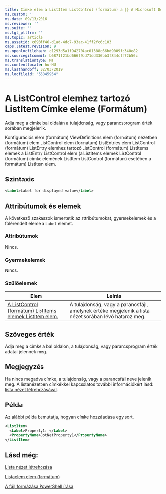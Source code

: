 ```yaml
---
title: Címke elem a ListItem ListControl (formátum) a |} A Microsoft Docs
ms.custom: ''
ms.date: 09/13/2016
ms.reviewer: ''
ms.suite: ''
ms.tgt_pltfrm: ''
ms.topic: article
ms.assetid: c693ff46-d1ad-4dc7-93ac-41ff2fc6c103
caps.latest.revision: 9
ms.openlocfilehash: c1293d5a1f942704ac01388c66bd9009fd340e82
ms.sourcegitcommit: b6871f21bd666f9cd71dd336bb3f844cf472b56c
ms.translationtype: MT
ms.contentlocale: hu-HU
ms.lasthandoff: 02/03/2019
ms.locfileid: "56845954"
---
```

# <a name="label-element-for-listitem-for-listcontrol-format"></a>A ListControl elemhez tartozó ListItem Címke eleme (Formátum)

Adja meg a címke bal oldalán a tulajdonság, vagy parancsprogram érték sorában megjelenik.

Konfigurációs elem (formátum) ViewDefinitions elem (formátum) nézetben (formátum) elem ListControl elem (formátum) ListEntries elem ListControl (formátum) ListEntry elemhez tartozó ListControl (formátum) ListItems elemek a ListEntry ListControl elem (a ListItems elemek ListControl (formátum) címke elemének ListItem ListControl (formátum) esetében a formátum) ListItem elem.

## <a name="syntax"></a>Szintaxis

```xml
<Label>Label for displayed value</Label>
```

## <a name="attributes-and-elements"></a>Attribútumok és elemek

A következő szakaszok ismertetik az attribútumokat, gyermekelemek és a fölérendelt eleme a `Label` elemet.

### <a name="attributes"></a>Attribútumok

Nincs.

### <a name="child-elements"></a>Gyermekelemek

Nincs.

### <a name="parent-elements"></a>Szülőelemek

|Elem|Leírás|
|-------------|-----------------|
|[A ListControl (formátum) ListItems elemek ListItem elem.](./listitem-element-for-listitems-for-listcontrol-format.md)|A tulajdonság, vagy a parancsfájl, amelynek értéke megjelenik a lista nézet sorában lévő határoz meg.|

## <a name="text-value"></a>Szöveges érték

Adja meg a címke a bal oldalon, a tulajdonság, vagy parancsprogram érték adatai jelennek meg.

## <a name="remarks"></a>Megjegyzés

Ha nincs megadva címke, a tulajdonság, vagy a parancsfájl neve jelenik meg. A listanézetben címkékkel kapcsolatos további információkért lásd: [lista nézet létrehozásával](./creating-a-list-view.md).

## <a name="example"></a>Példa

Az alábbi példa bemutatja, hogyan címke hozzáadása egy sort.

```xml
<ListItem>
  <Label>Property1: </Label>
  <PropertyName>DotNetProperty1</PropertyName>
</ListItem>

```

## <a name="see-also"></a>Lásd még:

[Lista nézet létrehozása](./creating-a-list-view.md)

[Listaelem elem (formátum)](./listitem-element-for-listitems-for-listcontrol-format.md)

[A fájl formázása PowerShell írása](./writing-a-powershell-formatting-file.md)
